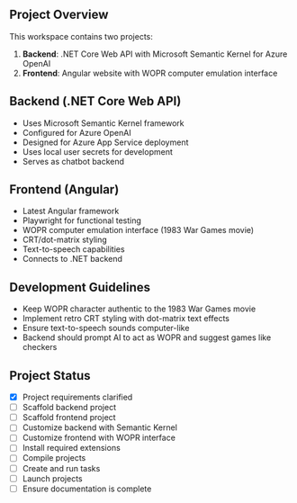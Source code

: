 <!-- WOPR AI Chatbot Workspace Instructions -->

## Project Overview

This workspace contains two projects:

1. **Backend**: .NET Core Web API with Microsoft Semantic Kernel for Azure OpenAI
2. **Frontend**: Angular website with WOPR computer emulation interface

## Backend (.NET Core Web API)

- Uses Microsoft Semantic Kernel framework
- Configured for Azure OpenAI
- Designed for Azure App Service deployment
- Uses local user secrets for development
- Serves as chatbot backend

## Frontend (Angular)

- Latest Angular framework
- Playwright for functional testing
- WOPR computer emulation interface (1983 War Games movie)
- CRT/dot-matrix styling
- Text-to-speech capabilities
- Connects to .NET backend

## Development Guidelines

- Keep WOPR character authentic to the 1983 War Games movie
- Implement retro CRT styling with dot-matrix text effects
- Ensure text-to-speech sounds computer-like
- Backend should prompt AI to act as WOPR and suggest games like checkers

## Project Status

- [x] Project requirements clarified
- [ ] Scaffold backend project
- [ ] Scaffold frontend project
- [ ] Customize backend with Semantic Kernel
- [ ] Customize frontend with WOPR interface
- [ ] Install required extensions
- [ ] Compile projects
- [ ] Create and run tasks
- [ ] Launch projects
- [ ] Ensure documentation is complete
